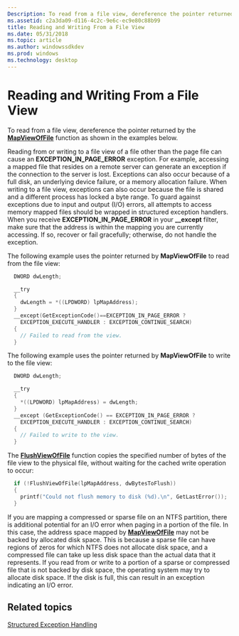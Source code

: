 ```yaml
---
Description: To read from a file view, dereference the pointer returned by the MapViewOfFile function as shown in the examples below.
ms.assetid: c2a3da09-d116-4c2c-9e6c-ec9e80c88b99
title: Reading and Writing From a File View
ms.date: 05/31/2018
ms.topic: article
ms.author: windowssdkdev
ms.prod: windows
ms.technology: desktop
---
```


# Reading and Writing From a File View

To read from a file view, dereference the pointer returned by the [**MapViewOfFile**](mapviewoffile.md) function as shown in the examples below.

Reading from or writing to a file view of a file other than the page file can cause an **EXCEPTION\_IN\_PAGE\_ERROR** exception. For example, accessing a mapped file that resides on a remote server can generate an exception if the connection to the server is lost. Exceptions can also occur because of a full disk, an underlying device failure, or a memory allocation failure. When writing to a file view, exceptions can also occur because the file is shared and a different process has locked a byte range. To guard against exceptions due to input and output (I/O) errors, all attempts to access memory mapped files should be wrapped in structured exception handlers. When you receive **EXCEPTION\_IN\_PAGE\_ERROR** in your **\_\_except** filter, make sure that the address is within the mapping you are currently accessing. If so, recover or fail gracefully; otherwise, do not handle the exception.

The following example uses the pointer returned by **MapViewOfFile** to read from the file view:


```C++
  DWORD dwLength;

  __try
  {
    dwLength = *((LPDWORD) lpMapAddress);
  }
  __except(GetExceptionCode()==EXCEPTION_IN_PAGE_ERROR ?
    EXCEPTION_EXECUTE_HANDLER : EXCEPTION_CONTINUE_SEARCH)
  {
    // Failed to read from the view.
  }
```



The following example uses the pointer returned by **MapViewOfFile** to write to the file view:


```C++
  DWORD dwLength;

  __try
  {
    *((LPDWORD) lpMapAddress) = dwLength;
  }
  __except (GetExceptionCode() == EXCEPTION_IN_PAGE_ERROR ? 
    EXCEPTION_EXECUTE_HANDLER : EXCEPTION_CONTINUE_SEARCH)
  {
    // Failed to write to the view.
  }
```



The [**FlushViewOfFile**](flushviewoffile.md) function copies the specified number of bytes of the file view to the physical file, without waiting for the cached write operation to occur:


```C++
  if (!FlushViewOfFile(lpMapAddress, dwBytesToFlush)) 
  {
    printf("Could not flush memory to disk (%d).\n", GetLastError()); 
  }
```



If you are mapping a compressed or sparse file on an NTFS partition, there is additional potential for an I/O error when paging in a portion of the file. In this case, the address space mapped by [**MapViewOfFile**](mapviewoffile.md) may not be backed by allocated disk space. This is because a sparse file can have regions of zeros for which NTFS does not allocate disk space, and a compressed file can take up less disk space than the actual data that it represents. If you read from or write to a portion of a sparse or compressed file that is not backed by disk space, the operating system may try to allocate disk space. If the disk is full, this can result in an exception indicating an I/O error.

## Related topics

<dl> <dt>

[Structured Exception Handling](base.structured_exception_handling)
</dt> </dl>

 

 



